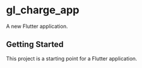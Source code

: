 # gl_charge_app

A new Flutter application.

## Getting Started

This project is a starting point for a Flutter application.

